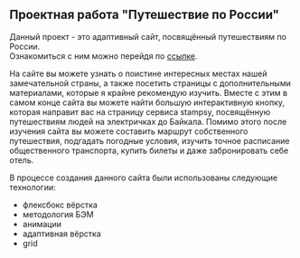<h2>Проектная работа "Путешествие по России"</h2>  

Данный проект - это адаптивный сайт, посвящённый путешествиям по России.  
Ознакомиться с ним можно перейдя по [ссылке](https://e-zybkin.github.io/russian-travel/index.html).

На сайте вы можете узнать о поистине интересных местах нашей замечательной страны, а также посетить страницы с дополнительными материалами, которые я крайне рекомендую изучить. Вместе с этим в самом конце сайта вы можете найти большую интерактивную кнопку, которая направит вас на страницу сервиса stampsy, посвящённую путешествиям людей на электричках до Байкала. Помимо этого после изучения сайта вы можете составить маршрут собственного путешествия, подгадать погодные условия, изучить точное расписание общественного транспорта, купить билеты и даже забронировать себе отель.  

В процессе создания данного сайта были использованы следующие технологии:  
- флексбокс вёрстка  
- методология БЭМ  
- анимации  
- адаптивная вёрстка  
- grid  
